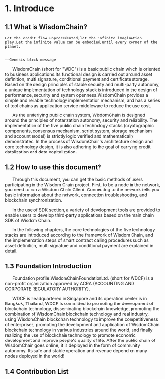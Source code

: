 # 1. Introduce
## 1.1 What is WisdomChain?
```
Let the credit flow unprecedented,let the infinite imagination play,Let the infinite value can be embodied,until every corner of the planet.
                         
                                                                                                                     ——Genesis block message
```
&#160;&#160;&#160;&#160;&#160;&#160;WisdomChain (short for "WDC") is a basic public chain which is oriented to business applications.Its functional design is carried out around asset definition, multi signature, conditional payment and certificate storage. Based on the design principles of stable security and multi-party autonomy, a unique implementation of technology stack is introduced in the design of performance, security and system openness.WisdomChain provides a simple and reliable technology implementation mechanism, and has a series of tool chains as application service middleware to reduce the use cost.

&#160;&#160;&#160;&#160;&#160;&#160;As the underlying public chain system, WisdomChain is designed around the principles of notarization autonomy, security and reliability. The implementation of the five public chain technology stacks (cryptographic components, consensus mechanism, script system, storage mechanism and account model) is strictly logic verified and mathematically demonstrated. In the process of WisdomChain's architecture design and core technology design, it is also adhering to the goal of carrying credit datalization and data capitalization.

## 1.2 How to use this document?
&#160;&#160;&#160;&#160;&#160;&#160;Through this document, you can get the basic methods of users participating in the Wisdom Chain project. First, to be a node in the network, you need to run a Wisdom Chain Client. Connecting to the network tells you basic information about the network, connection troubleshooting, and blockchain synchronization.

&#160;&#160;&#160;&#160;&#160;&#160;In the use of SDK section, a variety of development tools are provided to enable users to develop third-party applications based on the main chain SDK of Wisdom Chain. 

&#160;&#160;&#160;&#160;&#160;&#160;In the following chapters, the core technologies of the five technology stacks are introduced according to the framework of Wisdom Chain, and the implementation steps of smart contract calling procedures such as asset definition, multi signature and conditional payment are explained in detail.

##  1.3 Foundation Introduction
&#160;&#160;&#160;&#160;&#160;&#160;Foundation profile:WisdomChainFoundationLtd. (short for WDCF) is a non-profit organization approved by ACRA (ACCOUNTING AND CORPORATE REGULATORY AUTHORITY).

&#160;&#160;&#160;&#160;&#160;&#160;WDCF is headquartered in Singapore and its operation center is in Bangkok, Thailand, WDCF is committed to promoting the development of blockchain technology, disseminating blockchain knowledge, promoting the combination of WisdomChain blockchain technology and real industry, using WisdomChain blockchain technology to improve the competitiveness of enterprises, promoting the development and application of WisdomChain blockchain technology in various industries around the world, and finally realizing the use of blockchain technology to promote economic development and improve people's quality of life. After the public chain of WisdomChain goes online, it is deployed in the form of community autonomy. Its safe and stable operation and revenue depend on many nodes deployed in the world!

## 1.4 Contribution List